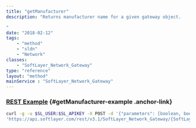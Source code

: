 ```yaml
---
title: "getManufacturer"
description: "Returns manufacturer name for a given gateway object. 

"
date: "2018-02-12"
tags:
    - "method"
    - "sldn"
    - "Network"
classes:
    - "SoftLayer_Network_Gateway"
type: "reference"
layout: "method"
mainService : "SoftLayer_Network_Gateway"
---
```


### [REST Example](#getManufacturer-example) <a href="/article/rest/"><i class="fas fa-question"></i></a> {#getManufacturer-example .anchor-link} 
```bash
curl -g -u $SL_USER:$SL_APIKEY -X POST -d '{"parameters": [boolean, boolean]}' \
'https://api.softlayer.com/rest/v3.1/SoftLayer_Network_Gateway/{SoftLayer_Network_GatewayID}/getManufacturer'
```
